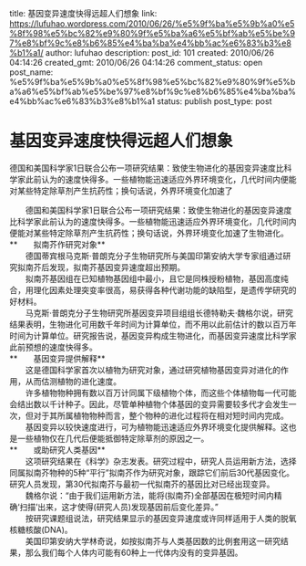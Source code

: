 title: 基因变异速度快得远超人们想象
link: https://lufuhao.wordpress.com/2010/06/26/%e5%9f%ba%e5%9b%a0%e5%8f%98%e5%bc%82%e9%80%9f%e5%ba%a6%e5%bf%ab%e5%be%97%e8%bf%9c%e8%b6%85%e4%ba%ba%e4%bb%ac%e6%83%b3%e8%b1%a1/
author: lufuhao
description: 
post_id: 101
created: 2010/06/26 04:14:26
created_gmt: 2010/06/26 04:14:26
comment_status: open
post_name: %e5%9f%ba%e5%9b%a0%e5%8f%98%e5%bc%82%e9%80%9f%e5%ba%a6%e5%bf%ab%e5%be%97%e8%bf%9c%e8%b6%85%e4%ba%ba%e4%bb%ac%e6%83%b3%e8%b1%a1
status: publish
post_type: post

# 基因变异速度快得远超人们想象

德国和美国科学家1日联合公布一项研究结果：致使生物进化的基因变异速度比科学家此前认为的速度快得多。一些植物能迅速适应外界环境变化，几代时间内便能对某些特定除草剂产生抗药性；换句话说，外界环境变化加速了

　　德国和美国科学家1日联合公布一项研究结果：致使生物进化的基因变异速度比科学家此前认为的速度快得多。一些植物能迅速适应外界环境变化，几代时间内便能对某些特定除草剂产生抗药性；换句话说，外界环境变化加速了生物进化。  
**　　拟南芥作研究对象**  
　　德国蒂宾根马克斯·普朗克分子生物研究所与美国印第安纳大学专家组通过研究拟南芥后发现，拟南芥基因变异速度超出预期。  
　　拟南芥基因组在已知植物基因组中最小，且它是同株授粉植物，基因高度纯合，用理化因素处理突变率很高，易获得各种代谢功能的缺陷型，是遗传学研究的好材料。  
　　马克斯·普朗克分子生物研究所基因变异项目组组长德特勒夫·魏格尔说，研究结果表明，生物进化可用数千年时间为计算单位，而不用以此前估计的数以百万年时间为计算单位。研究报告说，基因变异构成生物进化，而基因变异速度比科学家此前预想的速度快得多。  
**　　基因变异提供解释**  
　　这是德国科学家首次以植物为研究对象，通过研究植物基因变异对进化的作用，从而估测植物的进化速度。  
　　许多植物物种拥有数以百万计同属下级植物个体，而这些个体植物每一代可能会结出数以千计种子。因此，尽管单种植物个体基因的变异需要较多代才会发生一次，但对于其所属植物物种而言，整个物种的进化过程将在相对短时间内完成。  
　　基因变异以较快速度进行，可为植物能迅速适应外界环境变化提供解释。这也是一些植物仅在几代后便能抵御特定除草剂的原因之一。  
**　　或助研究人类基因**  
　　这项研究结果在《科学》杂志发表。研究过程中，研究人员运用新方法，选择同属拟南芥物种的5种“平行”拟南芥作为研究对象，跟踪它们前后30代基因变化。研究人员发现，第30代拟南芥与最初一代拟南芥的基因比对已经出现变异。  
　　魏格尔说：“由于我们运用新方法，能将(拟南芥)全部基因在极短时间内精确‘扫描’出来，这才使得(研究人员)发现基因前后变化差异。”  
　　按研究课题组说法，研究结果显示的基因变异速度或许同样适用于人类的脱氧核糖核酸(DNA)。  
　　美国印第安纳大学林奇说，如按拟南芥与人类基因数的比例套用这一研究结果，那么我们每个人体内可能有60种上一代体内没有的变异基因。